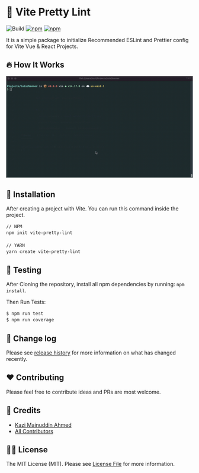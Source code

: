 # :unicorn: Vite Pretty Lint

![Build](https://img.shields.io/github/workflow/status/tzsk/vite-pretty-lint/Tests/main?logo=github&style=for-the-badge)
[![npm](https://img.shields.io/npm/v/create-vite-pretty-lint?logo=npm&style=for-the-badge)](https://www.npmjs.com/package/create-vite-pretty-lint)
[![npm](https://img.shields.io/npm/dt/create-vite-pretty-lint?logo=npm&style=for-the-badge)](https://www.npmjs.com/package/create-vite-pretty-lint)

It is a simple package to initialize Recommended ESLint and Prettier config for Vite Vue & React Projects.

## :fire: How It Works

![How it works](./assets/preview.gif)

## :gift: Installation

After creating a project with Vite. You can run this command inside the project.

```sh
// NPM
npm init vite-pretty-lint

// YARN
yarn create vite-pretty-lint
```

## :microscope: Testing

After Cloning the repository, install all npm dependencies by running: `npm install`.

Then Run Tests:

```bash
$ npm run test
$ npm run coverage
```

## :date: Change log

Please see [release history][link-releases] for more information on what has changed recently.

## :heart: Contributing

Please feel free to contribute ideas and PRs are most welcome.

## :crown: Credits

- [Kazi Mainuddin Ahmed][link-author]
- [All Contributors][link-contributors]

## :policeman: License

The MIT License (MIT). Please see [License File](LICENSE) for more information.

[link-author]: https://github.com/tzsk
[link-contributors]: ../../contributors
[link-releases]: ../../releases
